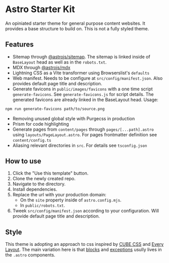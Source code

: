 # Astro Starter Kit
An opiniated starter theme for general purpose content websites. It provides a base structure to build on. This is not a fully styled theme.

## Features
* Sitemap through [@astrojs/sitemap](https://docs.astro.build/en/guides/integrations-guide/sitemap/). The sitemap is linked inside of `BaseLayout` head as well as in the `robots.txt`.
* MDX through [@astrojs/mdx](https://docs.astro.build/en/guides/integrations-guide/mdx/)
* Lightning CSS as a Vite transformer using Browserslist's `defaults`
* Web manifest. Needs to be configure at `src/config/manifest.json`. Also provides default page title and description.
* Generate favicons in `public/images/favicons` with a one time script `generate-favicons`. See `generate-favicons.js` for script details. The generated favicons are already linked in the BaseLayout head. Usage:

```sh
npm run generate-favicons path/to/source.png
```
* Removing unused global style with Purgecss in production
* Prism for code highlighting
* Generate pages from `content/pages` through `pages/[...path].astro` using `layouts/PageLayout.astro`. For pages frontmatter definition see `content/config.ts`
* Aliasing relevant directories in `src`. For details see `tsconfig.json`

## How to use
1. Click the "Use this template" button.
2. Clone the newly created repo.
3. Navigate to the directory.
4. Install dependencies.
5. Replace the url with your production domain:
    * On the `site` property inside of `astro.config.mjs`.
    * In `public/robots.txt`.
6. Tweek `src/config/manifest.json` according to your configuration. Will provide default page title and description.

## Style
This theme is adopting an approach to css inspired by [CUBE CSS](https://cube.fyi/) and [Every Layout](https://every-layout.dev/). The main variation here is that [blocks](https://cube.fyi/block.html) and [exceptions](https://cube.fyi/exception.html) usully lives in the `.astro` components.